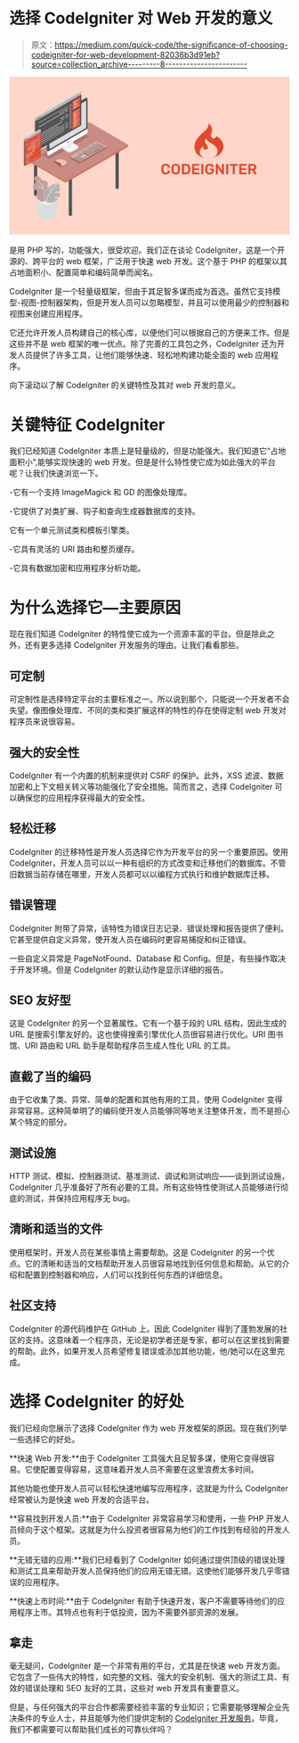 # 选择 CodeIgniter 对 Web 开发的意义

> 原文：<https://medium.com/quick-code/the-significance-of-choosing-codeigniter-for-web-development-82036b3d91eb?source=collection_archive---------8----------------------->

![](img/457af0d641814020692230cd3d054b01.png)

是用 PHP 写的，功能强大，很受欢迎。我们正在谈论 CodeIgniter，这是一个开源的、跨平台的 web 框架，广泛用于快速 web 开发。这个基于 PHP 的框架以其占地面积小、配置简单和编码简单而闻名。

CodeIgniter 是一个轻量级框架，但由于其足智多谋而成为首选。虽然它支持模型-视图-控制器架构，但是开发人员可以忽略模型，并且可以使用最少的控制器和视图来创建应用程序。

它还允许开发人员构建自己的核心库，以便他们可以根据自己的方便来工作。但是这些并不是 web 框架的唯一优点。除了完善的工具包之外，CodeIgniter 还为开发人员提供了许多工具，让他们能够快速、轻松地构建功能全面的 web 应用程序。

向下滚动以了解 CodeIgniter 的关键特性及其对 web 开发的意义。

# **关键特征** CodeIgniter

我们已经知道 CodeIgniter 本质上是轻量级的，但是功能强大。我们知道它“占地面积小”,能够实现快速的 web 开发。但是是什么特性使它成为如此强大的平台呢？让我们快速浏览一下。

-它有一个支持 ImageMagick 和 GD 的图像处理库。

-它提供了对类扩展、钩子和查询生成器数据库的支持。

它有一个单元测试类和模板引擎类。

-它具有灵活的 URI 路由和整页缓存。

-它具有数据加密和应用程序分析功能。

# **为什么选择它—主要原因**

现在我们知道 CodeIgniter 的特性使它成为一个资源丰富的平台。但是除此之外，还有更多选择 CodeIgniter 开发服务的理由。让我们看看那些。

## **可定制**

可定制性是选择特定平台的主要标准之一。所以说到那个，只能说一个开发者不会失望。像图像处理库、不同的类和类扩展这样的特性的存在使得定制 web 开发对程序员来说很容易。

## **强大的安全性**

CodeIgniter 有一个内置的机制来提供对 CSRF 的保护。此外，XSS 滤波、数据加密和上下文相关转义等功能强化了安全措施。简而言之，选择 CodeIgniter 可以确保您的应用程序获得最大的安全性。

## **轻松迁移**

CodeIgniter 的迁移特性是开发人员选择它作为开发平台的另一个重要原因。使用 CodeIgniter，开发人员可以以一种有组织的方式改变和迁移他们的数据库。不管旧数据当前存储在哪里，开发人员都可以以编程方式执行和维护数据库迁移。

## **错误管理**

CodeIgniter 附带了异常，该特性为错误日志记录、错误处理和报告提供了便利。它甚至提供自定义异常，使开发人员在编码时更容易捕捉和纠正错误。

一些自定义异常是 PageNotFound、Database 和 Config。但是，有些操作取决于开发环境。但是 CodeIgniter 的默认动作是显示详细的报告。

## **SEO 友好型**

这是 CodeIgniter 的另一个显著属性。它有一个基于段的 URL 结构，因此生成的 URL 是搜索引擎友好的。这也使得搜索引擎优化人员很容易进行优化。URI 图书馆、URI 路由和 URL 助手是帮助程序员生成人性化 URL 的工具。

## **直截了当的编码**

由于它收集了类、异常、简单的配置和其他有用的工具，使用 CodeIgniter 变得非常容易。这种简单明了的编码使开发人员能够同等地关注整体开发，而不是担心某个特定的部分。

## **测试设施**

HTTP 测试、模拟、控制器测试、基准测试、调试和测试响应——谈到测试设施，CodeIgniter 几乎准备好了所有必要的工具。所有这些特性使测试人员能够进行彻底的测试，并保持应用程序无 bug。

## **清晰和适当的文件**

使用框架时，开发人员在某些事情上需要帮助。这是 CodeIgniter 的另一个优点。它的清晰和适当的文档帮助开发人员很容易地找到任何信息和帮助。从它的介绍和配置到控制器和响应，人们可以找到任何东西的详细信息。

## **社区支持**

CodeIgniter 的源代码维护在 GitHub 上。因此 CodeIgniter 得到了蓬勃发展的社区的支持。这意味着一个程序员，无论是初学者还是专家，都可以在这里找到需要的帮助。此外，如果开发人员希望修复错误或添加其他功能，他/她可以在这里完成。

# **选择 CodeIgniter 的好处**

我们已经向您展示了选择 CodeIgniter 作为 web 开发框架的原因。现在我们列举一些选择它的好处。

**快速 Web 开发:**由于 CodeIgniter 工具强大且足智多谋，使用它变得很容易。它使配置变得容易，这意味着开发人员不需要在这里浪费太多时间。

其他功能也使开发人员可以轻松快速地编写应用程序，这就是为什么 CodeIgniter 经常被认为是快速 web 开发的合适平台。

**容易找到开发人员:**由于 CodeIgniter 非常容易学习和使用，一些 PHP 开发人员倾向于这个框架。这就是为什么投资者很容易为他们的工作找到有经验的开发人员。

**无错无错的应用:**我们已经看到了 CodeIgniter 如何通过提供顶级的错误处理和测试工具来帮助开发人员保持他们的应用无错无错。这使他们能够开发几乎零错误的应用程序。

**快速上市时间:**由于 CodeIgniter 有助于快速开发，客户不需要等待他们的应用程序上市。其特点也有利于低投资，因为不需要外部资源的发展。

## **拿走**

毫无疑问，CodeIgniter 是一个非常有用的平台，尤其是在快速 web 开发方面。它包含了一些伟大的特性，如完整的文档、强大的安全机制、强大的测试工具、有效的错误处理和 SEO 友好的工具，这些对 web 开发具有重要意义。

但是，与任何强大的平台合作都需要经验丰富的专业知识；它需要能够理解企业先决条件的专业人士，并且能够为他们提供定制的 [CodeIgniter 开发服务](https://www.hiddenbrains.com/codeigniter-framework-development.html)。毕竟，我们不都需要可以帮助我们成长的可靠伙伴吗？